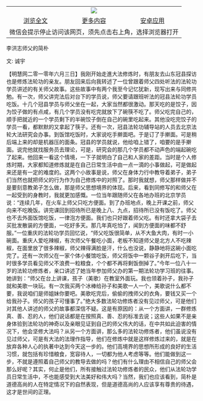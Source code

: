 

<table>
  <tr>
    <td align="center" colspan="3">
      <a href="https://github.com/ogate/ogate/blob/master/README.md"><img src="https://cloud.githubusercontent.com/assets/11880933/13434984/f430fae2-e012-11e5-814f-c2df1e82b247.jpg"/></a>
    </td>
  </tr>
  <tr>
    <td align="center">
      <a href="https://s3.ap-south-1.amazonaws.com/ogatem/oGate.htm?c817671&from=oNote">浏览全文</a>
    </td>
    <td align="center">
      <a href="https://s3.ap-south-1.amazonaws.com/ogatem/oGate.htm?from=oNote">更多内容</a>
    </td>
    <td align="center">
      <a href="https://raw.githubusercontent.com/ogate/up/master/ogate.apk">安卓应用</a>
    </td>
  </tr>
  <tr>
    <td align="center" colspan="3">
      微信会提示停止访问该网页，须先点击右上角，选择浏览器打开
    </td>
  </tr>
</table>    


李洪志师父的简朴


文: 诚宇




【明慧网二零一零年六月三日】我刚开始走進大法修炼时，有朋友去山东冠县探访也是修炼法轮功的亲友。朋友回来后向我转述了一位曾跟着师父四处听法的法轮功学员讲述的有关师父故事。这些故事中有两个我至今记忆犹新，现写出来与同修共勉。有一次，师父讲完法后对台下的学员说，师父要请跟班听法的冠县法轮功学员吃饭。十几个冠县学员与师父坐在一起，大家当然都很激动。那天吃的是饺子，因为饺子做的有点咸，有几个学员没有吃完就放下了碗筷不吃了。师父吃完自己的，顺手把就近的一个学员剩下的半碗饺子倒在自己的碗里吃起来。其他没吃完饺子的学员一看，都默默的又拿起了筷子。还有一次，冠县法轮功辅导站的人员去北京法轮大法研究会办事。到饭馆吃饭时，大家说吃手擀面吧。于是订了手擀面。可是稍后端上来的却是机器压的面条。冠县的学员就说，他给咱上错了，咱要的是手擀面。说完他就找服务员去理论，可是，研究会的那几个学员都不动声色的端起碗吃了起来。他回来一看这个情境，一下子就明白了自己和人家的差距。当时是个人修炼时期，大家都知道修炼就是在自己日常生活中由一点一滴的小事做起，可是做起来还是有一定的难度的。这两个小故事是说，师父在身体力行中教导着弟子，弟子们当然也就把师父的行为作为自己修炼中的对照了。那时我就想，师父那样做并不是要刻意教弟子怎么做，那是师父思想境界的体现。后来，看到同修写的和师父在一起受到的身教时，我就更加感慨。一位当年跟随师父在各地办班的北京学员说：“连续几年，在火车上师父只吃方便面。到了办班地点，晚上开课之前，师父向来不吃晚饭。讲完课回到招待所已是晚上八、九点，招待所已没有饭吃了。师父也不去外面饭馆吃饭，一律泡方便面。我们也只好跟着师父吃。有时还拿大袋子去买批发散装的方便面，一吃好多天。那几年真吃怕了，闻到方便面的味都不舒服。”一位重庆的法轮功学员回忆说，“师父吃饭很简单，从不大鱼大肉，有时一小碗面。重庆人爱吃辣椒，有次师父午餐吃小面，老板不知道师父是北方人不吃辣椒，在面里放了很多辣椒，师父辣得满脸是汗，什么也没说，静静地将这碗小面吃完了。还有一次师父在一家个体小餐馆吃饭，师父将饭中一颗谷子剥开后吃下，当时很多学员看见师父不浪费一粒粮食，个个都不再将剩饭倒掉了。”今年一位八十一岁的法轮功修炼者，亲口讲述了她当年参加师父办的第一期法轮功学习班的往事。她讲到：“师父在台上讲课，孩子（美歌）在教室外面玩。我也领着孙子，我孙子就和美歌一块玩。有一次我买两个冰棒给孙子和美歌一人一个，美歌说什么都不要，我说咱们是师姐妹你要吧。美歌吃完后，偷偷的拽师父的衣角，要钱又买一个给我孙子。师父的孩子可懂事了。”绝大多数法轮功修炼者没有见过师父，可是他们对其他人讲述的师父的故事都深信不疑。这是有原因的：从一个方面讲，一群修炼真、善、忍的人，他们说话都是在按照真、善、忍的标准去说；这些人如果不是亲身体验到法轮功的神奇以及亲眼见证到自己的师父伟大的话，在中共如此迫害的情况下，他会坚修大法吗？从另一个方面讲，那么多的法轮功修炼者，他们虽说没有见过师父，可是有大法的法理作指导，他们在修炼中就是这样修炼过来的，就是在放弃各种人心的执著中达到今天这一步的。他们高境界的思想所形成的良好的生活习惯，就包括有珍惜粮食，宽容待人，一切都为他人考虑等等。他们能做到这一步，不就是遵照着自己师父的教导去做的吗？他们有什么理由不相信自己的师父会那么好呢？其实，何止是他们，所有接触过法轮功修炼者的民众，他们从法轮功学员日常生活中，不也能感受到大法美好和伟大吗？当然，我们也应该看到，简朴是道德高尚的人在特定情况下的自然表现，但是道德高尚的人应该享有尊贵的待遇，这才是世间的正理。



